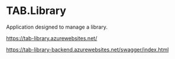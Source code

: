 # TAB.Library

Application designed to manage a library.

https://tab-library.azurewebsites.net/

https://tab-library-backend.azurewebsites.net/swagger/index.html
